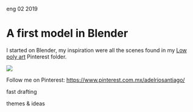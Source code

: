 <permalink>eng</permalink>
<month>02</month>
<year>2019</year>

# A first model in Blender

I started on Blender, my inspiration were all the scenes found in my [Low poly art](https://www.pinterest.com.mx/adelriosantiago/low-poly-art/) Pinterest folder.

![](/articles/a-first-model-in-blender/images/render04.png)

Follow me on Pinterest: https://www.pinterest.com.mx/adelriosantiago/

<hidden>fast drafting</hidden>

<hidden>themes & ideas</hidden>

